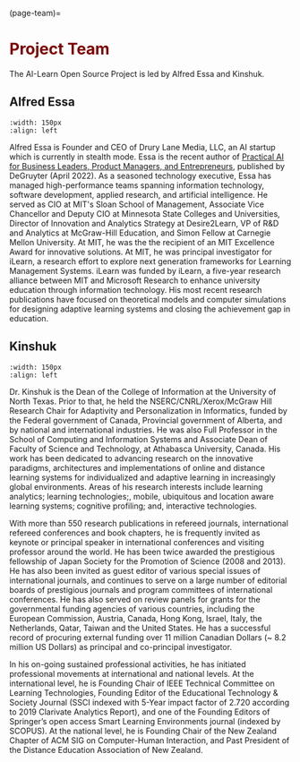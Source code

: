 (page-team)=
# <font color="maroon">Project Team</font>

The AI-Learn Open Source Project is led by Alfred Essa and Kinshuk.

## Alfred Essa
```{image} /images/alfredessa.jpg
:width: 150px
:align: left
```

Alfred Essa is Founder and CEO of Drury Lane Media, LLC, an AI startup which is currently in stealth mode. Essa is the recent author of [Practical AI for Business Leaders, Product Managers, and Entrepreneurs](https://www.amazon.com/Practical-Business-Leaders-Managers-Entrepreneurs/dp/1501514644/ref=sr_1_1?crid=12AYGU0B26JFI&keywords=alfred+essa+practical+ai&qid=1675085773&sprefix=alfred+essa+practical+ai%2Caps%2C72&sr=8-1&ufe=app_do%3Aamzn1.fos.006c50ae-5d4c-4777-9bc0-4513d670b6bc), published by DeGruyter (April 2022). As a seasoned technology executive, Essa has managed high-performance teams spanning information technology, software development, applied research, and artificial intelligence. He served as CIO at MIT's Sloan School of Management, Associate Vice Chancellor and Deputy CIO at Minnesota State Colleges and Universities, Director of Innovation and Analytics Strategy at Desire2Learn, VP of R&D and Analytics at McGraw-Hill Education, and Simon Fellow at Carnegie Mellon University. At MIT, he was the the recipient of an MIT Excellence Award for innovative solutions. At MIT, he was principal investigator for iLearn, a research effort to explore next generation frameworks for Learning Management Systems. iLearn was funded by iLearn, a five-year research alliance between MIT and Microsoft Research to enhance university education through information technology. His most recent research publications have focused on theoretical models and computer simulations for designing adaptive learning systems and closing the achievement gap in education.


## Kinshuk

```{image} /images/kinshuk.jpg
:width: 150px
:align: left
```

Dr. Kinshuk is the Dean of the College of Information at the University of North Texas. Prior to that, he held the NSERC/CNRL/Xerox/McGraw Hill Research Chair for Adaptivity and Personalization in Informatics, funded by the Federal government of Canada, Provincial government of Alberta, and by national and international industries. He was also Full Professor in the School of Computing and Information Systems and Associate Dean of Faculty of Science and Technology, at Athabasca University, Canada. His work has been dedicated to advancing research on the innovative paradigms, architectures and implementations of online and distance learning systems for individualized and adaptive learning in increasingly global environments. Areas of his research interests include learning analytics; learning technologies;, mobile, ubiquitous and location aware learning systems; cognitive profiling; and, interactive technologies.

With more than 550 research publications in refereed journals, international refereed conferences and book chapters, he is frequently invited as keynote or principal speaker in international conferences and visiting professor around the world. He has been twice awarded the prestigious fellowship of Japan Society for the Promotion of Science (2008 and 2013). He has also been invited as guest editor of various special issues of international journals, and continues to serve on a large number of editorial boards of prestigious journals and program committees of international conferences. He has also served on review panels for grants for the governmental funding agencies of various countries, including the European Commission, Austria, Canada, Hong Kong, Israel, Italy, the Netherlands, Qatar, Taiwan and the United States. He has a successful record of procuring external funding over 11 million Canadian Dollars (~ 8.2 million US Dollars) as principal and co-principal investigator.

In his on-going sustained professional activities, he has initiated professional movements at international and national levels. At the international level, he is Founding Chair of IEEE Technical Committee on Learning Technologies, Founding Editor of the Educational Technology & Society Journal (SSCI indexed with 5-Year impact factor of 2.720 according to 2019 Clarivate Analytics Report), and one of the Founding Editors of Springer’s open access Smart Learning Environments journal (indexed by SCOPUS). At the national level, he is Founding Chair of the New Zealand Chapter of ACM SIG on Computer-Human Interaction, and Past President of the Distance Education Association of New Zealand.

